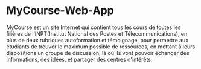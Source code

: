 # MyCourse-Web-App
MyCourse est un site Internet qui contient tous les cours de toutes les filières de l’INPT(Institut National des Postes et Télecommunications), en plus de deux rubriques autoformation et témoignage, pour permettre aux étudiants de trouver le maximum possible de ressources, en
mettant à leurs dispositions un groupe de discussion, là où ils vont pouvoir échanger des informations, des idées, et partager des centres d'intérêts.
